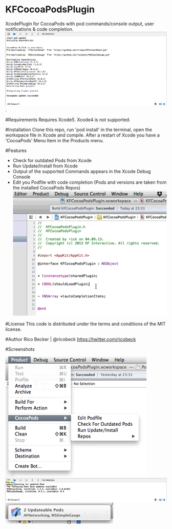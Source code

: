 KFCocoaPodsPlugin
=================

XcodePlugin for CocoaPods with pod commands/console output, user notifications &amp; code completion.
![Screenshot-Update](Screenshots/Screenshot-Update.png).

#Requirements
Requires Xcode5. Xcode4 is not supported.

#Installation
Clone this repo, run 'pod install' in the terminal, open the workspace file in Xcode and compile. After a restart of Xcode you have a 'CocoaPods' Menu Item in the Products menu.

#Features
* Check for outdated Pods from Xcode 
* Run Update/Install from Xcode
* Output of the supported Commands appears in the Xcode Debug Console
* Edit you Podfile with code completion (Pods and versions are taken from the installed CocoaPods Repos)  
![Screenshot-Update](Screenshots/Animation-Completion.gif)

#License
This code is distributed under the terms and conditions of the MIT license.

#Author
Rico Becker | @ricobeck https://twitter.com/ricobeck

#Screenshots

![Screenshot-Update](Screenshots/Screenshot-Menu.png)  
![Screenshot-Update](Screenshots/Screenshot-Console.png)  
![Screenshot-Update](Screenshots/Screenshot-Notification.png)  